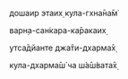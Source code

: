 дошаир этаих̣ кула-гхна̄на̄м̇

варн̣а-сан̇кара-ка̄ракаих̣

утса̄дйанте джа̄ти-дхарма̄х̣

кула-дхарма̄ш́ ча ш́а̄ш́вата̄х̣